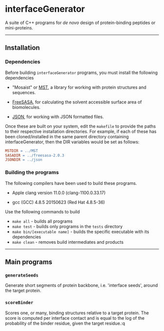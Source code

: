# interfaceGenerator

A suite of C++ programs for *de novo* design of protein-binding peptides or mini-proteins. 

---

## Installation

### Dependencies

Before building `interfaceGenerator` programs, you must install the following dependencies

- "Mosaist" or [MST](https://github.com/Grigoryanlab/Mosaist), a library for working with protein structures and sequences.

- [FreeSASA](https://github.com/mittinatten/freesasa), for calculating the solvent accessible surface area of biomolecules.

- [JSON](https://github.com/nlohmann/json), for working with JSON formatted files.

Once these are built on your system, edit the `makefile` to provide the paths to their respective installation directories. For example, if each of these has been cloned/installed in the same parent directory containing interfaceGenerator, then the DIR variables would be set as follows:

```makefile
MSTDIR = ../MST
SASADIR = ../freesasa-2.0.3
JSONDIR = ../json
```

### Building the programs

The following compilers have been used to build these programs.

- Apple clang version 11.0.0 (clang-1100.0.33.17)

- gcc (GCC) 4.8.5 20150623 (Red Hat 4.8.5-36)

Use the following commands to build

- `make all` - builds all programs
- `make test` - builds only programs in the `tests` directory
- `make bin/[executable name]` - builds the specific executable with its dependencies
- `make clean` - removes build intermediates and products

---

## Main programs

### `generateSeeds`

Generate short segments of protein backbone, i.e. 'interface seeds', around the target protein.

### `scoreBinder`

Scores one, or many, binding structures relative to a target protein. The score is computed per interface contact and is equal to the log of the probability of the binder residue, given the target residue.:q


